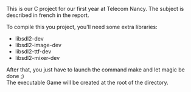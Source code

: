 This is our C project for our first year at Telecom Nancy.
The subject is described in french in the report. 

To compile this you project, you'll need some extra libraries:

- libsdl2-dev 
- libsdl2-image-dev
- libsdl2-ttf-dev 
- libsdl2-mixer-dev

After that, you just have to launch the command make and let magic be done ;) <br />
The executable Game will be created at the root of the directory.

